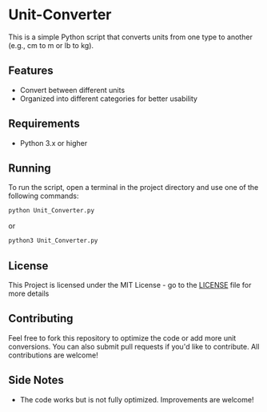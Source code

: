 # Unit-Converter
This is a simple Python script that converts units from one type to another (e.g., cm to m or lb to kg).

## Features
- Convert between different units
- Organized into different categories for better usability

## Requirements
- Python 3.x or higher

## Running
To run the script, open a terminal in the project directory and use one of the following commands:
```python
python Unit_Converter.py
```
or
```python
python3 Unit_Converter.py
```

## License
This Project is licensed under the MIT License - go to the [LICENSE](LICENSE) file for more details

## Contributing
Feel free to fork this repository to optimize the code or add more unit conversions. You can also submit pull requests if you'd like to contribute.
All contributions are welcome!

## Side Notes
- The code works but is not fully optimized. Improvements are welcome!
